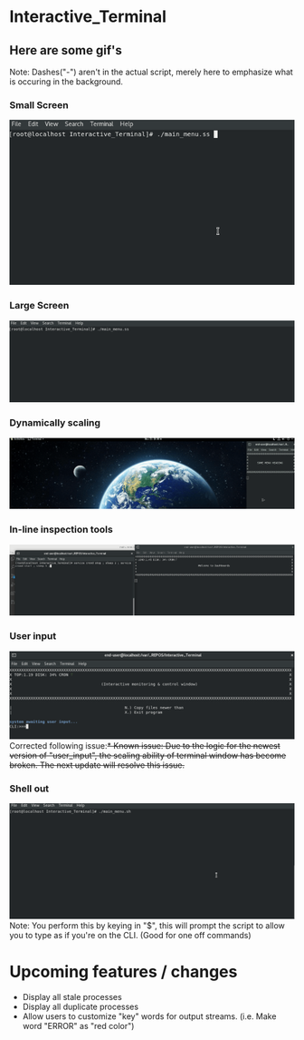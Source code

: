 # Interactive_Terminal

## Here are some gif's
Note: Dashes("-") aren't in the actual script, merely here to emphasize what is occuring in the background.

### Small Screen
![GIF small screen](https://github.com/JackFlexington/Interactive_Terminal/blob/master/images/small-with-dashes.gif)

### Large Screen
![GIF large screen](https://github.com/JackFlexington/Interactive_Terminal/blob/master/images/large-with-dashes.gif)

### Dynamically scaling
![GIF dynamic screen](https://github.com/JackFlexington/Interactive_Terminal/blob/master/images/scaling-menu.gif)

### In-line inspection tools
![GIF inspector gadgets](https://github.com/JackFlexington/Interactive_Terminal/blob/master/images/inspector_gadgets.gif)

### User input
![GIF user input](https://github.com/JackFlexington/Interactive_Terminal/blob/master/images/user_input_2.gif)
Corrected following issue:~~* Known issue: Due to the logic for the newest version of "user_input", the scaling ability of terminal window has become broken. The next update will resolve this issue.~~

### Shell out
![GIF user input](https://github.com/JackFlexington/Interactive_Terminal/blob/master/images/shell_out.gif)
Note: You perform this by keying in "$", this will prompt the script to allow you to type as if you're on the CLI. (Good for one off commands)


# Upcoming features / changes
* Display all stale processes
* Display all duplicate processes
* Allow users to customize "key" words for output streams. (i.e. Make word "ERROR" as "red color")
